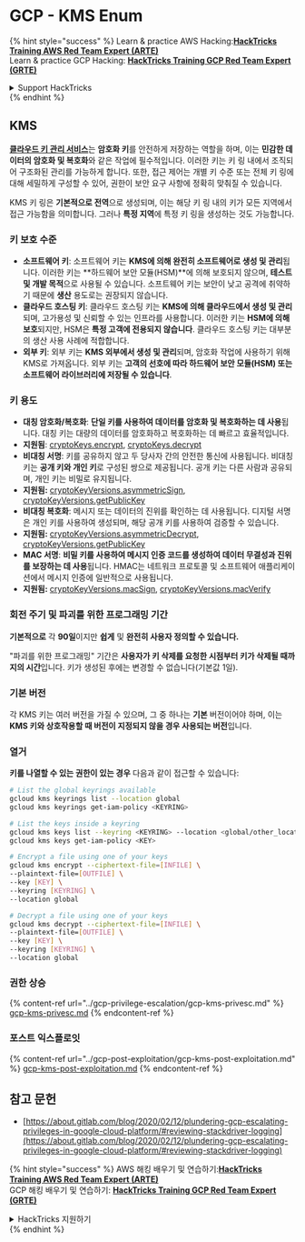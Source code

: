 # GCP - KMS Enum

{% hint style="success" %}
Learn & practice AWS Hacking:<img src="../../../.gitbook/assets/image (1) (1) (1) (1).png" alt="" data-size="line">[**HackTricks Training AWS Red Team Expert (ARTE)**](https://training.hacktricks.xyz/courses/arte)<img src="../../../.gitbook/assets/image (1) (1) (1) (1).png" alt="" data-size="line">\
Learn & practice GCP Hacking: <img src="../../../.gitbook/assets/image (2) (1).png" alt="" data-size="line">[**HackTricks Training GCP Red Team Expert (GRTE)**<img src="../../../.gitbook/assets/image (2) (1).png" alt="" data-size="line">](https://training.hacktricks.xyz/courses/grte)

<details>

<summary>Support HackTricks</summary>

* Check the [**subscription plans**](https://github.com/sponsors/carlospolop)!
* **Join the** 💬 [**Discord group**](https://discord.gg/hRep4RUj7f) or the [**telegram group**](https://t.me/peass) or **follow** us on **Twitter** 🐦 [**@hacktricks\_live**](https://twitter.com/hacktricks_live)**.**
* **Share hacking tricks by submitting PRs to the** [**HackTricks**](https://github.com/carlospolop/hacktricks) and [**HackTricks Cloud**](https://github.com/carlospolop/hacktricks-cloud) github repos.

</details>
{% endhint %}

## KMS

[**클라우드 키 관리 서비스**](https://cloud.google.com/kms/docs/)는 **암호화 키**를 안전하게 저장하는 역할을 하며, 이는 **민감한 데이터의 암호화 및 복호화**와 같은 작업에 필수적입니다. 이러한 키는 키 링 내에서 조직되어 구조화된 관리를 가능하게 합니다. 또한, 접근 제어는 개별 키 수준 또는 전체 키 링에 대해 세밀하게 구성할 수 있어, 권한이 보안 요구 사항에 정확히 맞춰질 수 있습니다.

KMS 키 링은 **기본적으로 전역**으로 생성되며, 이는 해당 키 링 내의 키가 모든 지역에서 접근 가능함을 의미합니다. 그러나 **특정 지역**에 특정 키 링을 생성하는 것도 가능합니다.

### 키 보호 수준

* **소프트웨어 키**: 소프트웨어 키는 **KMS에 의해 완전히 소프트웨어로 생성 및 관리**됩니다. 이러한 키는 **하드웨어 보안 모듈(HSM)**에 의해 보호되지 않으며, **테스트 및 개발 목적**으로 사용될 수 있습니다. 소프트웨어 키는 보안이 낮고 공격에 취약하기 때문에 **생산** 용도로는 권장되지 않습니다.
* **클라우드 호스팅 키**: 클라우드 호스팅 키는 **KMS에 의해 클라우드에서 생성 및 관리**되며, 고가용성 및 신뢰할 수 있는 인프라를 사용합니다. 이러한 키는 **HSM에 의해 보호**되지만, HSM은 **특정 고객에 전용되지 않습니다**. 클라우드 호스팅 키는 대부분의 생산 사용 사례에 적합합니다.
* **외부 키**: 외부 키는 **KMS 외부에서 생성 및 관리**되며, 암호화 작업에 사용하기 위해 KMS로 가져옵니다. 외부 키는 **고객의 선호에 따라 하드웨어 보안 모듈(HSM) 또는 소프트웨어 라이브러리에 저장될 수 있습니다**.

### 키 용도

* **대칭 암호화/복호화**: **단일 키를 사용하여 데이터를 암호화 및 복호화하는 데 사용**됩니다. 대칭 키는 대량의 데이터를 암호화하고 복호화하는 데 빠르고 효율적입니다.
* **지원됨**: [cryptoKeys.encrypt](https://cloud.google.com/kms/docs/reference/rest/v1/projects.locations.keyRings.cryptoKeys/encrypt), [cryptoKeys.decrypt](https://cloud.google.com/kms/docs/reference/rest/v1/projects.locations.keyRings.cryptoKeys/decrypt)
* **비대칭 서명**: 키를 공유하지 않고 두 당사자 간의 안전한 통신에 사용됩니다. 비대칭 키는 **공개 키와 개인 키**로 구성된 쌍으로 제공됩니다. 공개 키는 다른 사람과 공유되며, 개인 키는 비밀로 유지됩니다.
* **지원됨:** [cryptoKeyVersions.asymmetricSign](https://cloud.google.com/kms/docs/reference/rest/v1/projects.locations.keyRings.cryptoKeys.cryptoKeyVersions/asymmetricSign), [cryptoKeyVersions.getPublicKey](https://cloud.google.com/kms/docs/reference/rest/v1/projects.locations.keyRings.cryptoKeys.cryptoKeyVersions/getPublicKey)
* **비대칭 복호화**: 메시지 또는 데이터의 진위를 확인하는 데 사용됩니다. 디지털 서명은 개인 키를 사용하여 생성되며, 해당 공개 키를 사용하여 검증할 수 있습니다.
* **지원됨:** [cryptoKeyVersions.asymmetricDecrypt](https://cloud.google.com/kms/docs/reference/rest/v1/projects.locations.keyRings.cryptoKeys.cryptoKeyVersions/asymmetricDecrypt), [cryptoKeyVersions.getPublicKey](https://cloud.google.com/kms/docs/reference/rest/v1/projects.locations.keyRings.cryptoKeys.cryptoKeyVersions/getPublicKey)
* **MAC 서명**: **비밀 키를 사용하여 메시지 인증 코드를 생성하여 데이터 무결성과 진위를 보장하는 데 사용**됩니다. HMAC는 네트워크 프로토콜 및 소프트웨어 애플리케이션에서 메시지 인증에 일반적으로 사용됩니다.
* **지원됨:** [cryptoKeyVersions.macSign](https://cloud.google.com/kms/docs/reference/rest/v1/projects.locations.keyRings.cryptoKeys.cryptoKeyVersions/macSign), [cryptoKeyVersions.macVerify](https://cloud.google.com/kms/docs/reference/rest/v1/projects.locations.keyRings.cryptoKeys.cryptoKeyVersions/macVerify)

### 회전 주기 및 파괴를 위한 프로그래밍 기간

**기본적으로** 각 **90일**이지만 **쉽게** 및 **완전히 사용자 정의할 수 있습니다.**

"파괴를 위한 프로그래밍" 기간은 **사용자가 키 삭제를 요청한 시점부터 키가 삭제될 때까지의 시간**입니다. 키가 생성된 후에는 변경할 수 없습니다(기본값 1일).

### 기본 버전

각 KMS 키는 여러 버전을 가질 수 있으며, 그 중 하나는 **기본** 버전이어야 하며, 이는 **KMS 키와 상호작용할 때 버전이 지정되지 않을 경우 사용되는 버전**입니다.

### 열거

**키를 나열할 수 있는 권한이 있는 경우** 다음과 같이 접근할 수 있습니다:
```bash
# List the global keyrings available
gcloud kms keyrings list --location global
gcloud kms keyrings get-iam-policy <KEYRING>

# List the keys inside a keyring
gcloud kms keys list --keyring <KEYRING> --location <global/other_locations>
gcloud kms keys get-iam-policy <KEY>

# Encrypt a file using one of your keys
gcloud kms encrypt --ciphertext-file=[INFILE] \
--plaintext-file=[OUTFILE] \
--key [KEY] \
--keyring [KEYRING] \
--location global

# Decrypt a file using one of your keys
gcloud kms decrypt --ciphertext-file=[INFILE] \
--plaintext-file=[OUTFILE] \
--key [KEY] \
--keyring [KEYRING] \
--location global
```
### 권한 상승

{% content-ref url="../gcp-privilege-escalation/gcp-kms-privesc.md" %}
[gcp-kms-privesc.md](../gcp-privilege-escalation/gcp-kms-privesc.md)
{% endcontent-ref %}

### 포스트 익스플로잇

{% content-ref url="../gcp-post-exploitation/gcp-kms-post-exploitation.md" %}
[gcp-kms-post-exploitation.md](../gcp-post-exploitation/gcp-kms-post-exploitation.md)
{% endcontent-ref %}

## 참고 문헌

* [https://about.gitlab.com/blog/2020/02/12/plundering-gcp-escalating-privileges-in-google-cloud-platform/#reviewing-stackdriver-logging](https://about.gitlab.com/blog/2020/02/12/plundering-gcp-escalating-privileges-in-google-cloud-platform/#reviewing-stackdriver-logging)

{% hint style="success" %}
AWS 해킹 배우기 및 연습하기:<img src="../../../.gitbook/assets/image (1) (1) (1) (1).png" alt="" data-size="line">[**HackTricks Training AWS Red Team Expert (ARTE)**](https://training.hacktricks.xyz/courses/arte)<img src="../../../.gitbook/assets/image (1) (1) (1) (1).png" alt="" data-size="line">\
GCP 해킹 배우기 및 연습하기: <img src="../../../.gitbook/assets/image (2) (1).png" alt="" data-size="line">[**HackTricks Training GCP Red Team Expert (GRTE)**<img src="../../../.gitbook/assets/image (2) (1).png" alt="" data-size="line">](https://training.hacktricks.xyz/courses/grte)

<details>

<summary>HackTricks 지원하기</summary>

* [**구독 계획**](https://github.com/sponsors/carlospolop) 확인하기!
* **💬 [**Discord 그룹**](https://discord.gg/hRep4RUj7f) 또는 [**텔레그램 그룹**](https://t.me/peass)에 참여하거나 **Twitter** 🐦 [**@hacktricks\_live**](https://twitter.com/hacktricks_live)**를 팔로우하세요.**
* **[**HackTricks**](https://github.com/carlospolop/hacktricks) 및 [**HackTricks Cloud**](https://github.com/carlospolop/hacktricks-cloud) github 리포지토리에 PR을 제출하여 해킹 팁을 공유하세요.**

</details>
{% endhint %}
